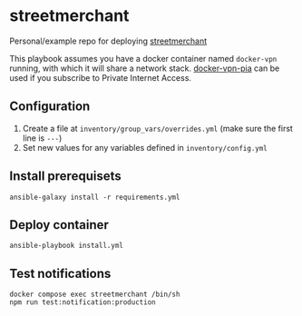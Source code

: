 # streetmerchant
Personal/example repo for deploying [streetmerchant](https://github.com/jef/streetmerchant)

This playbook assumes you have a docker container named `docker-vpn` running, with which it will share a network stack. [docker-vpn-pia](https://github.com/hobointhecorner/hobo.ansible.docker-vpn-pia) can be used if you subscribe to Private Internet Access.

## Configuration
1. Create a file at `inventory/group_vars/overrides.yml` (make sure the first line is `---`)
1. Set new values for any variables defined in `inventory/config.yml`

## Install prerequisets
`ansible-galaxy install -r requirements.yml`

## Deploy container
`ansible-playbook install.yml`

## Test notifications
```
docker compose exec streetmerchant /bin/sh
npm run test:notification:production
```
